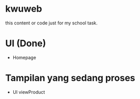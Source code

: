 # kwuweb
this content or code just for my school task.

# UI (Done) 
* Homepage 

# Tampilan yang sedang proses
* UI viewProduct
